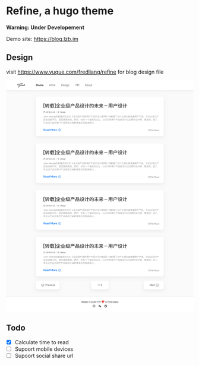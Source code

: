 # Refine, a hugo theme

**Warning: Under Developement**

Demo site: <https://blog.lzb.im>

## Design

visit <https://www.yuque.com/fredliang/refine> for blog design file

![ ](static/images/homepage.png)

## Todo

- [x] Calculate time to read
- [ ] Supoort mobile devices
- [ ] Supoort social share url
